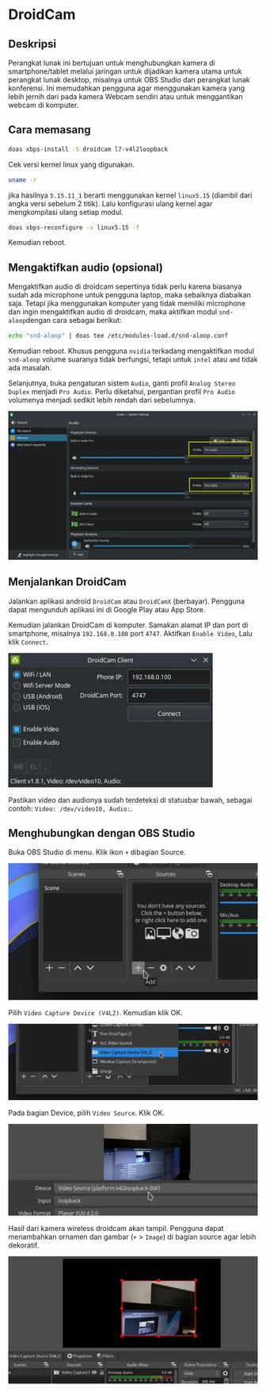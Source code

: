 # DroidCam

## Deskripsi

Perangkat lunak ini bertujuan untuk menghubungkan kamera di smartphone/tablet melalui jaringan untuk dijadikan kamera utama untuk perangkat lunak desktop, misalnya untuk OBS Studio dan perangkat lunak konferensi. Ini memudahkan pengguna agar menggunakan kamera yang lebih jernih dari pada kamera Webcam sendiri atau untuk menggantikan webcam di komputer.

## Cara memasang

```sh
doas xbps-install -S droidcam l7-v4l2loopback
```

Cek versi kernel linux yang digunakan.

```sh
uname -r
```

jika hasilnya `5.15.11_1` berarti menggunakan kernel `linux5.15` (diambil dari angka versi sebelum 2 titik). Lalu konfigurasi ulang kernel agar mengkompilasi ulang setiap modul.

```sh
doas xbps-reconfigure -v linux5.15 -f
```

Kemudian reboot.

## Mengaktifkan audio (opsional)

Mengaktifkan audio di droidcam sepertinya tidak perlu karena biasanya sudah ada microphone untuk pengguna laptop, maka sebaiknya diabaikan saja. Tetapi jika menggunakan komputer yang tidak memiliki microphone dan ingin mengaktifkan audio di droidcam, maka aktifkan modul `snd-aloop`dengan cara sebagai berikut:

```sh
echo "snd-aloop" | doas tee /etc/modules-load.d/snd-aloop.conf
```
Kemudian reboot. Khusus pengguna `nvidia` terkadang mengaktifkan modul `snd-aloop` volume suaranya tidak berfungsi, tetapi untuk `intel` atau `amd` tidak ada masalah.

Selanjutnya, buka pengaturan sistem `Audio`, ganti profil `Analog Stereo Duplex` menjadi `Pro Audio`. Perlu diketahui, pergantian profil `Pro Audio` volumenya menjadi sedikit lebih rendah dari sebelumnya.

![PRO Audio Pipewire LangitKetujuh](../../media/image/audio-settings-langitketujuh-id.webp)

## Menjalankan DroidCam

Jalankan aplikasi android `DroidCam` atau `DroidCamX` (berbayar). Pengguna dapat mengunduh aplikasi ini di Google Play atau App Store.

Kemudian jalankan DroidCam di komputer. Samakan alamat IP dan port di smartphone, misalnya `192.168.0.100` port `4747`. Aktifkan `Enable Video`, Lalu klik `Connect`.

![DroidCAM LangitKetujuh](../../media/image/droidcam-langitketujuh-id.webp)

Pastikan video dan audionya sudah terdeteksi di statusbar bawah, sebagai contoh: `Video: /dev/video10, Audio:`.

## Menghubungkan dengan OBS Studio

Buka OBS Studio di menu. Klik ikon `+` dibagian Source.

![DroidCAM OBS LangitKetujuh](../../media/image/droidcam-obs-langitketujuh-id-1.webp)

Pilih `Video Capture Device (V4L2)`. Kemudian klik OK.

![DroidCAM OBS LangitKetujuh](../../media/image/droidcam-obs-langitketujuh-id-2.webp)

Pada bagian Device, pilih `Video Source`. Klik OK.

![DroidCAM OBS LangitKetujuh](../../media/image/droidcam-obs-langitketujuh-id-3.webp)

Hasil dari kamera wireless droidcam akan tampil. Pengguna dapat menambahkan ornamen dan gambar (`+` > `Image`) di bagian source agar lebih dekoratif.

![DroidCAM OBS LangitKetujuh](../../media/image/droidcam-obs-langitketujuh-id-4.webp)
